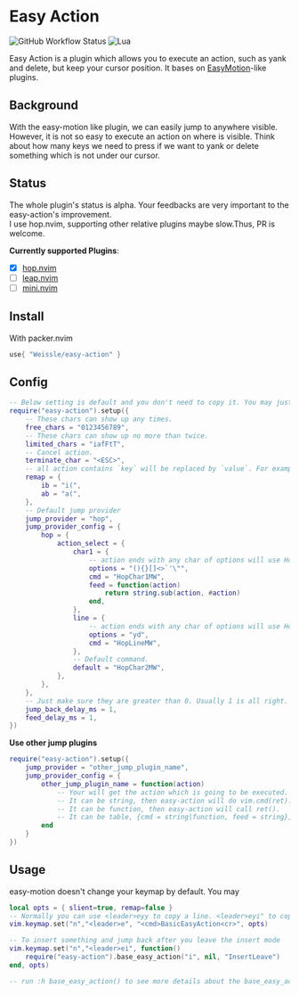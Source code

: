 # Easy Action

![GitHub Workflow Status](https://img.shields.io/github/workflow/status/Weissle/easy-action/default?style=for-the-badge)
![Lua](https://img.shields.io/badge/Made%20with%20Lua-blueviolet.svg?style=for-the-badge&logo=lua)

Easy Action is a plugin which allows you to execute an action, such as yank and delete, but keep your cursor position.
It bases on [EasyMotion](https://github.com/easymotion/vim-easymotion)-like plugins.

## Background
With the easy-motion like plugin, we can easily jump to anywhere visible.
However, it is not so easy to execute an action on where is visible.
Think about how many keys we need to press if we want to yank or delete something which is not under our cursor.

## Status
The whole plugin's status is alpha. 
Your feedbacks are very important to the easy-action's improvement.  
I use hop.nvim, supporting other relative plugins maybe slow.Thus, PR is welcome.

**Currently supported Plugins**:
- [X] [hop.nvim](https://github.com/phaazon/hop.nvim)  
- [ ] [leap.nvim](https://github.com/ggandor/leap.nvim)  
- [ ] [mini.nvim](https://github.com/echasnovski/mini.nvim)

## Install

With packer.nvim
```lua
use{ "Weissle/easy-action" }
```

## Config

```lua
-- Below setting is default and you don't need to copy it. You may just require("easy-action").setup({})
require("easy-action").setup({
	-- These chars can show up any times.
	free_chars = "0123456789",
	-- These chars can show up no more than twice.
	limited_chars = "iafFtT",
	-- Cancel action.
	terminate_char = "<ESC>",
	-- all action contains `key` will be replaced by `value`. For example yib -> yi(
	remap = {
		ib = "i(",
		ab = "a(",
	},
	-- Default jump provider
	jump_provider = "hop",
	jump_provider_config = {
		hop = {
			action_select = {
				char1 = {
					-- action ends with any char of options will use HopChar1MW command.
					options = "(){}[]<>`'\"",
					cmd = "HopChar1MW",
					feed = function(action)
						return string.sub(action, #action)
					end,
				},
				line = {
					-- action ends with any char of options will use HopLineMW command.
					options = "yd",
					cmd = "HopLineMW",
				},
				-- Default command.
				default = "HopChar2MW",
			},
		},
	},
	-- Just make sure they are greater than 0. Usually 1 is all right.
	jump_back_delay_ms = 1,
	feed_delay_ms = 1,
})
```

**Use other jump plugins**  
```lua
require("easy-action").setup({
	jump_provider = "other_jump_plugin_name",
	jump_provider_config = {
		other_jump_plugin_name = function(action)
			-- Your will get the action which is going to be executed. And you can choose your jump command. 
			-- It can be string, then easy-action will do vim.cmd(ret).
			-- It can be function, then easy-action will call ret().
			-- It can be table, {cmd = string|function, feed = string}, then easy-action will execute this cmd and feed these the `feed`.
		end
	}
})
```

## Usage
easy-motion doesn't change your keymap by default. You may
```lua
local opts = { slient=true, remap=false }
-- Normally you can use <leader>eyy to copy a line. <leader>eyi" to copy the content within a pair of quotation.
vim.keymap.set("n","<leader>e", "<cmd>BasicEasyAction<cr>", opts)

-- To insert something and jump back after you leave the insert mode
vim.keymap.set("n","<leader>ei", function()
	require("easy-action").base_easy_action("i", nil, "InsertLeave")
end, opts)

-- run :h base_easy_action() to see more details about the base_easy_action.

```

